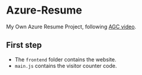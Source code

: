 # Azure-Resume
My Own Azure Resume Project, following [AGC video](https://www.youtube.com/watch?v=ieYrBWmkfno&t=1324s).

## First step
- The `frontend` folder contains the website.
- `main.js` contains the visitor counter code.
